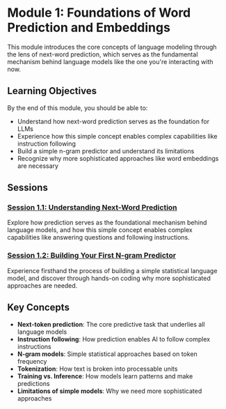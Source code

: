 # Module 1: Foundations of Word Prediction and Embeddings

This module introduces the core concepts of language modeling through the lens of next-word prediction, which serves as the fundamental mechanism behind language models like the one you're interacting with now.

## Learning Objectives

By the end of this module, you should be able to:
- Understand how next-word prediction serves as the foundation for LLMs
- Experience how this simple concept enables complex capabilities like instruction following
- Build a simple n-gram predictor and understand its limitations
- Recognize why more sophisticated approaches like word embeddings are necessary

## Sessions

### [Session 1.1: Understanding Next-Word Prediction](./session-1.1/)
Explore how prediction serves as the foundational mechanism behind language models, and how this simple concept enables complex capabilities like answering questions and following instructions.

### [Session 1.2: Building Your First N-gram Predictor](./session-1.2/)
Experience firsthand the process of building a simple statistical language model, and discover through hands-on coding why more sophisticated approaches are needed.

## Key Concepts

- **Next-token prediction**: The core predictive task that underlies all language models
- **Instruction following**: How prediction enables AI to follow complex instructions
- **N-gram models**: Simple statistical approaches based on token frequency
- **Tokenization**: How text is broken into processable units
- **Training vs. Inference**: How models learn patterns and make predictions
- **Limitations of simple models**: Why we need more sophisticated approaches
